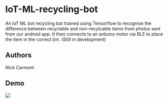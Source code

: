 # IoT-ML-recycling-bot

An IoT ML bot recycling bot trained using Tensorflow to recognise the difference between recyclable and non-recylcable items from photos sent from our android app. It then connects to an arduino motor via BLE to place the item in the correct bin. (Still in development)

## Authors
Nick Carmont

## Demo
![](IoT-walle-demo.gif)
